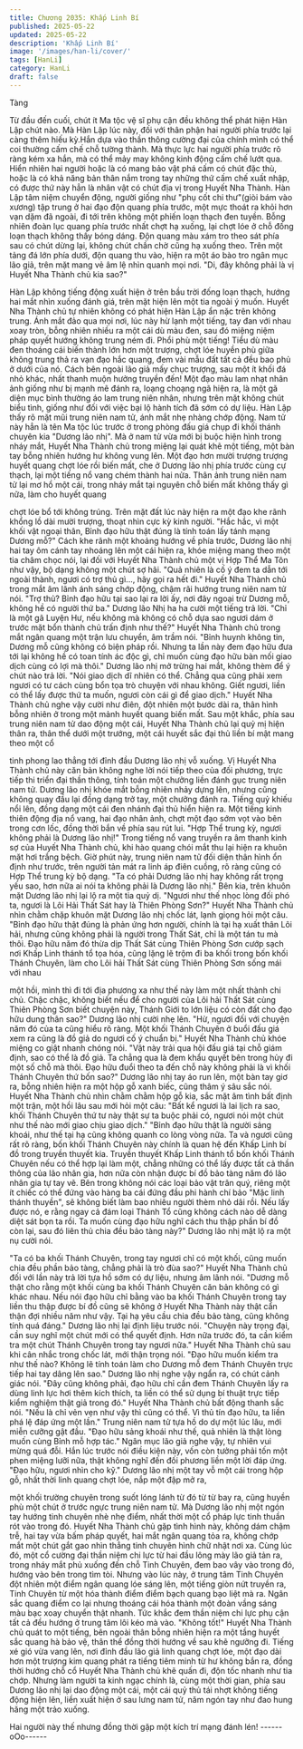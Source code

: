 ```yaml
---
title: Chương 2035: Khấp Linh Bí
published: 2025-05-22
updated: 2025-05-22
description: 'Khấp Linh Bí'
image: '/images/han-li/cover/'
tags: [HanLi]
category: HanLi
draft: false
---
```


Tàng

Từ đầu đến cuối, chút ít Ma tộc vệ sĩ phụ cận đều không thể phát
hiện Hàn Lập chút nào.
Mà Hàn Lập lúc này, đối với thân phận hai người phía trước lại
càng thêm hiếu kỳ.Hắn dựa vào thần thông cường đại của chính
mình có thể coi thường cấm chế chỗ tường thành. Mà thực lực
hai người phía trước rõ ràng kém xa hắn, mà có thể mảy may
không kinh động cấm chế lướt qua.
Hiển nhiên hai người hoặc là có mang bảo vật phá cấm có chút
đặc thù, hoặc là có khả năng bản thân nắm trong tay những thứ
cấm chế xuất nhập, có được thứ này hẳn là nhân vật có chút địa
vị trong Huyết Nha Thành.
Hàn Lập tâm niệm chuyển động, người giống như "phụ cốt chi
thư"(giòi bám vào xương) tập trung ở hai đạo độn quang phía
trước, một mực thoát ra khỏi hơn vạn dặm đã ngoài, đi tới trên
không một phiến loạn thạch đen tuyền.
Bỗng nhiên đoàn lục quang phía trước nhất chợt hạ xuống, lại
chợt lóe ở chỗ đống loạn thạch không thấy bóng dáng.
Độn quang màu xám tro theo sát phía sau có chút dừng lại, không
chút chần chờ cũng hạ xuống theo.
Trên một tảng đá lớn phía dưới, độn quang thu vào, hiện ra một
áo bào tro ngân mục lão giả, trên mặt mang vẻ âm lệ nhìn quanh
mọi nơi.
"Di, đây không phải là vị Huyết Nha Thành chủ kia sao?"

Hàn Lập không tiếng động xuất hiện ở trên bầu trời đống loạn
thạch, hướng hai mắt nhìn xuống đánh giá, trên mặt hiện lên một
tia ngoài ý muốn.
Huyết Nha Thành chủ tự nhiên không có phát hiện Hàn Lập ẩn
nặc trên không trung. Ánh mắt đảo qua mọi nơi, lúc này hừ lạnh
một tiếng, tay đan với nhau xoay tròn, bỗng nhiên nhiều ra một
cái dù màu đen, sau đó miệng niệm pháp quyết hướng không
trung ném đi.
Phổi phù một tiếng!
Tiểu dù màu đen thoáng cái biến thành lớn hơn một trượng, chợt
lóe huyền phù giữa không trung thả ra vạn đạo hắc quang, đem
vài mẫu đất tất cả đều bao phủ ở dưới của nó.
Cách bên ngoài lão giả mấy chục trượng, sau một ít khối đá nhỏ
khác, nhất thanh muộn hưởng truyền đến!
Một đạo màu lam nhạt nhân ảnh giống như bị mạnh mẽ đánh ra,
loạng choạng ngã hiện ra, là một gã diện mục bình thường áo lam
trung niên nhân, nhưng trên mặt không chút biểu tình, giống như
đối với việc bại lộ hành tích đã sớm có dự liệu.
Hàn Lập thấy rõ mặt mũi trung niên nam tử, ánh mắt nhẹ nhàng
chớp động.
Nam tử này hẳn là tên Ma tộc lúc trước ở trong phòng đấu giá
chụp đi khối thánh chuyên kia "Dương lão nhị".
Mà ở nam tử vừa mới bị buộc hiện hình trong nháy mắt, Huyết
Nha Thành chủ trong miệng lại quát khẽ một tiếng, một bàn tay
bỗng nhiên hướng hư không vung lên.
Một đạo hơn mười trượng trượng huyết quang chợt lóe rồi biến
mất, che ở Dương lão nhị phía trước cùng cự thạch, lại một tiếng
nổ vang chém thành hai nửa.
Thân ảnh trung niên nam tử lại mơ hồ một cái, trong nháy mắt tại
nguyên chỗ biến mất không thấy gì nữa, làm cho huyết quang

chợt lóe bổ tới không trúng.
Trên mặt đất lúc này hiện ra một đạo khe rãnh khổng lồ dài mười
trượng, thoạt nhìn cực kỳ kinh người.
"Hắc hắc, vì một khối vật ngoại thân, Bỉnh đạo hữu thật đúng là
tính toán lấy tánh mạng Dương mỗ?" Cách khe rãnh một khoảng
hướng về phía trước, Dương lão nhị hai tay ôm cánh tay nhoáng
lên một cái hiện ra, khóe miệng mang theo một tia châm chọc nói,
lại đối với Huyết Nha Thành chủ một vị Hợp Thể Ma Tôn như vậy,
bộ dạng không một chút sợ hãi.
"Quả nhiên là cố ý đem ta dẫn tới ngoài thành, ngươi có trợ thủ
gì..., hãy gọi ra hết đi." Huyết Nha Thành chủ trong mắt âm lãnh
ánh sáng chớp động, chậm rãi hướng trung niên nam tử nói.
"Trợ thủ? Bỉnh đạo hữu tại sao lại ra lời ấy, nơi đây ngoại trừ
Dương mỗ, không hề có người thứ ba." Dương lão Nhị ha ha cười
một tiếng trả lời.
"Chỉ là một gã Luyện Hư, nếu không mà không có chỗ dựa sao
ngươi dám ở trước mặt bổn thành chủ trấn định như thế?" Huyết
Nha Thành chủ trong mắt ngân quang một trận lưu chuyển, âm
trầm nói.
"Bỉnh huynh không tin, Dương mỗ cũng không có biện pháp rồi.
Nhưng ta lần này đem đạo hữu đưa tới lại không hề có toan tính
ác độc gì, chỉ muốn cùng đạo hữu bàn mối giao dịch cùng có lợi
mà thôi." Dương lão nhị mở trừng hai mắt, không thèm để ý chút
nào trả lời.
"Nói giao dịch dĩ nhiên có thể. Chẳng qua cũng phải xem ngươi có
tư cách cùng bổn tọa trò chuyện với nhau không. Giết ngươi, liền
có thể lấy được thứ ta muốn, ngươi còn cái gì để giao dịch." Huyết
Nha Thành chủ nghe vậy cười như điên, đột nhiên một bước dài
ra, thân hình bỗng nhiên ở trong một mảnh huyết quang biến mất.
Sau một khắc, phía sau trung niên nam tử dao động một cái,
Huyết Nha Thành chủ lại quỷ mị hiện thân ra, thân thể dưới một
trướng, một cái huyết sắc đại thủ liền bí mật mang theo một cổ

tinh phong lao thẳng tới đỉnh đầu Dương lão nhị vỗ xuống.
Vị Huyết Nha Thành chủ này căn bản không nghe lời nói tiếp theo
của đối phương, trực tiếp thi triển đại thần thông, tính toán một
chưởng liền đánh gục trung niên nam tử.
Dương lão nhị khóe mắt bỗng nhiên nhảy dựng lên, nhưng cũng
không quay đầu lại đồng dạng trở tay, một chưởng đánh ra.
Tiếng quỷ khiếu nổi lên, đồng dạng một cái đen nhánh đại thủ
hiển hiện ra.
Một tiếng kinh thiên động địa nổ vang, hai đạo nhân ảnh, chợt
một đạo sớm vọt vào bên trong cơn lốc, đồng thời bắn về phía
sau rút lui.
"Hợp Thể trung kỳ, ngươi không phải là Dương lão nhị!"
Trong tiếng nổ vang truyền ra âm thanh kinh sợ của Huyết Nha
Thành chủ, khi hào quang chói mắt thu lại hiện ra khuôn mặt hơi
trắng bệch.
Giờ phút này, trung niên nam tử đối diện thân hình ổn định như
trước, trên người tản mát ra linh áp điên cuồng, rõ ràng cũng có
Hợp Thể trung kỳ bộ dạng.
"Ta có phải Dương lão nhị hay không rất trọng yếu sao, hơn nữa
ai nói ta không phải là Dương lão nhị." Bên kia, trên khuôn mặt
Dương lão nhị lại lộ ra một tia quỷ dị.
"Ngươi như thế nhọc lòng đối phó ta, ngươi là Lôi Hải Thất Sát
hay là Thiên Phòng Sơn?" Huyết Nha Thành chủ nhìn chằm chặp
khuôn mặt Dương lão nhị chốc lát, lạnh giọng hỏi một câu.
"Bỉnh đạo hữu thật đúng là phản ứng hơn người, chính là tại hạ
xuất thân Lôi hải, nhưng cũng không phải là người trong Thất Sát,
chỉ là một tán tu mà thôi. Đạo hữu năm đó thừa dịp Thất Sát cùng
Thiên Phòng Sơn cướp sạch nơi Khấp Linh thánh tổ tọa hóa,
cũng lặng lẽ trộm đi ba khối trong bốn khối Thánh Chuyên, làm
cho Lôi hải Thất Sát cùng Thiên Phòng Sơn sống mái với nhau

một hồi, mình thì đi tới địa phương xa như thế này làm một nhất
thành chi chủ. Chậc chậc, không biết nếu để cho người của Lôi
hải Thất Sát cùng Thiên Phòng Sơn biết chuyện này, Thánh Giới
to lớn liệu có còn đất cho đạo hữu dung thân sao?" Dương lão nhị
cười nhẹ lên.
"Hừ, ngươi đối với chuyện năm đó của ta cũng hiểu rõ ràng. Một
khối Thánh Chuyên ở buổi đấu giá xem ra cũng là đồ giả do ngươi
cố ý chuẩn bị." Huyết Nha Thành chủ khóe miệng co giật nhanh
chóng nói.
"Vật này trải qua hội đấu giá tại chỗ giám định, sao có thể là đồ
giả. Ta chẳng qua là đem khẩu quyết bên trong hủy đi một số chỗ
mà thôi. Đạo hữu đuổi theo ta đến chỗ này không phải là vì khối
Thánh Chuyên thứ bốn sao?" Dương lão nhị tay áo run lên, một
bàn tay giơ ra, bỗng nhiên hiện ra một hộp gỗ xanh biếc, cũng
thâm ý sâu sắc nói.
Huyết Nha Thành chủ nhìn chằm chằm hộp gỗ kia, sắc mặt âm
tình bất định một trận, một hồi lâu sau mới hỏi một câu:
"Bất kể ngươi là lai lịch ra sao, khối Thánh Chuyên thứ tư này thật
sự ta buộc phải có, ngươi nói một chút như thế nào mới giao chịu
giao dịch."
"Bỉnh đạo hữu thật là người sảng khoái, như thế tại hạ cũng
không quanh co lòng vòng nữa. Ta và ngươi cũng rất rõ ràng, bốn
khối Thánh Chuyên này chính là quan hệ đến Khấp Linh bí đồ
trong truyền thuyết kia. Truyền thuyết Khấp Linh thánh tổ bốn khối
Thánh Chuyên nếu có thể hợp lại làm một, chẳng những có thể
lấy được tất cả thần thông của lão nhân gia, hơn nữa còn nhận
được bí đồ bảo tàng năm đó lão nhân gia tự tay vẽ. Bên trong
không nói các loại bảo vật trân quý, riêng một ít chiếc có thể đứng
vào hàng ba cái đứng đầu phi hành chí bảo "Mặc linh thánh
thuyền", sẽ không biết làm bao nhiêu người thèm nhỏ dãi rồi. Nếu
lấy được nó, e rằng ngay cả đám loại Thánh Tổ cũng không cách
nào dễ dàng diệt sát bọn ta rồi. Ta muốn cùng đạo hữu nghĩ cách
thu thập phần bí đồ còn lại, sau đó liên thủ chia đều bảo tàng
này?" Dương lão nhị mặt lộ ra một nụ cười nói.

"Ta có ba khối Thánh Chuyên, trong tay ngươi chỉ có một khối,
cũng muốn chia đều phần bảo tàng, chẳng phải là trò đùa sao?"
Huyết Nha Thành chủ đối với lần này trả lời tựa hồ sớm có dự
liệu, nhưng âm lãnh nói.
"Dương mỗ thật cho rằng một khối cùng ba khối Thánh Chuyên
căn bản không có gì khác nhau. Nếu nói đạo hữu chỉ bằng vào ba
khối Thánh Chuyên trong tay liền thu thập được bí đồ cũng sẽ
không ở Huyết Nha Thành này thật cẩn thận đợi nhiều năm như
vậy. Tại hạ yêu cầu chia đều bảo tàng, cũng không tính quá
đáng." Dương lão nhị lại định liệu trước nói.
"Chuyện này trọng đại, cần suy nghĩ một chút mới có thể quyết
định. Hơn nữa trước đó, ta cần kiểm tra một chút Thánh Chuyên
trong tay ngươi nữa." Huyết Nha Thành chủ sau khi cân nhắc
trong chốc lát, mới thận trọng nói.
"Đạo hữu muốn kiểm tra như thế nào? Không lẽ tính toán làm cho
Dương mỗ đem Thánh Chuyên trực tiếp hai tay dâng lên sao."
Dương lão nhị nghe vậy ngẩn ra, có chút cảnh giác nói.
"Đây cũng không phải, đạo hữu chỉ cần đem Thánh Chuyên lấy ra
dùng linh lực hơi thêm kích thích, ta liền có thể sử dụng bí thuật
trực tiếp kiểm nghiệm thật giả trong đó." Huyết Nha Thành chủ
bất động thanh sắc nói.
"Nếu là chỉ vẻn vẹn như vậy thì cũng có thể. Vì thủ tín đạo hữu, ta
liền phá lệ đáp ứng một lần." Trung niên nam tử tựa hồ do dự một
lúc lâu, mới miễn cưỡng gật đầu.
"Đạo hữu sảng khoái như thế, quả nhiên là thật lòng muốn cùng
Bỉnh mỗ hợp tác." Ngân mục lão giả nghe vậy, tự nhiên vui mừng
quá đỗi.
Hắn lúc trước nói điều kiện này, vốn còn tưởng phải tốn một phen
miệng lưỡi nữa, thật không nghĩ đến đối phương liền một lời đáp
ứng.
"Đạo hữu, ngươi nhìn cho kỹ." Dương lão nhị một tay vỗ một cái
trong hộp gỗ, nhất thời linh quang chợt lóe, nắp một đập mở ra,

một khối trường chuyên trong suốt lóng lánh từ đó từ từ bay ra,
cũng huyền phù một chút ở trước ngực trung niên nam tử.
Mà Dương lão nhị một ngón tay hướng tinh chuyên nhè nhẹ
điểm, nhất thời một cổ pháp lực tinh thuần rót vào trong đó.
Huyết Nha Thành chủ gặp tình hình này, không dám chậm trễ, hai
tay vừa bấm pháp quyết, hai mắt ngân quang tỏa ra, không chớp
mắt một chút gắt gao nhìn thẳng tinh chuyên hình chữ nhật nơi
xa.
Cùng lúc đó, một cổ cường đại thần niệm chi lực từ hai đầu lông
mày lão giả tản ra, trong nháy mắt phủ xuống đến chỗ Tinh
Chuyên, đem bao vây vào trong đó, hướng vào bên trong tìm tòi.
Nhưng vào lúc này, ở trung tâm Tinh Chuyên đột nhiên một điểm
ngân quang lóe sáng lên, một tiếng giòn nứt truyền ra, Tinh
Chuyên từ một hóa thành điểm điểm bạch quang bạo liệt mà ra.
Ngân sắc quang điểm co lại nhưng thoáng cái hóa thành một
đoàn vầng sáng màu bạc xoay chuyển thật nhanh. Tức khắc đem
thần niệm chi lực phụ cận tất cả đều hướng ở trung tâm lôi kéo
mà vào.
"Không tốt!"
Huyết Nha Thành chủ quát to một tiếng, bên ngoài thân bỗng
nhiên hiện ra một tầng huyết sắc quang hà bảo vệ, thân thể đồng
thời hướng về sau khẽ ngưỡng đi.
Tiếng xé gió vừa vang lên, nơi đỉnh đầu lão giả linh quang chợt
lóe, một đạo dài hơn một trượng kim quang phát ra tiếng tiêm
minh từ hư không bắn ra, đồng thời hướng chỗ cổ Huyết Nha
Thành chủ khẽ quấn đi, độn tốc nhanh như tia chớp.
Nhưng làm người ta kinh ngạc chính là, cùng một thời gian, phía
sau Dương lão nhị lại dao động một cái, một cái quỷ thủ tái nhợt
không tiếng động hiện lên, liền xuất hiện ở sau lưng nam tử, năm
ngón tay như đao hung hăng một trảo xuống.

Hai người này thế nhưng đồng thời gặp một kích trí mạng đánh
lén!
------oOo------
